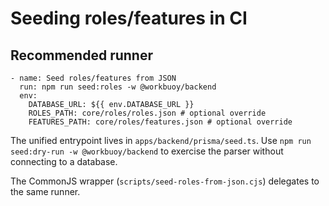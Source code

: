 # Seeding roles/features in CI

## Recommended runner
```
- name: Seed roles/features from JSON
  run: npm run seed:roles -w @workbuoy/backend
  env:
    DATABASE_URL: ${{ env.DATABASE_URL }}
    ROLES_PATH: core/roles/roles.json # optional override
    FEATURES_PATH: core/roles/features.json # optional override
```

The unified entrypoint lives in `apps/backend/prisma/seed.ts`. Use
`npm run seed:dry-run -w @workbuoy/backend` to exercise the parser
without connecting to a database.

The CommonJS wrapper (`scripts/seed-roles-from-json.cjs`) delegates to
the same runner.
